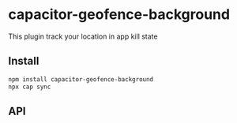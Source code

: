 # capacitor-geofence-background

This plugin track your location in app kill state

## Install

```bash
npm install capacitor-geofence-background
npx cap sync
```

## API

<docgen-index></docgen-index>

<docgen-api>
<!-- run docgen to generate docs from the source -->
<!-- More info: https://github.com/ionic-team/capacitor-docgen -->
</docgen-api>
